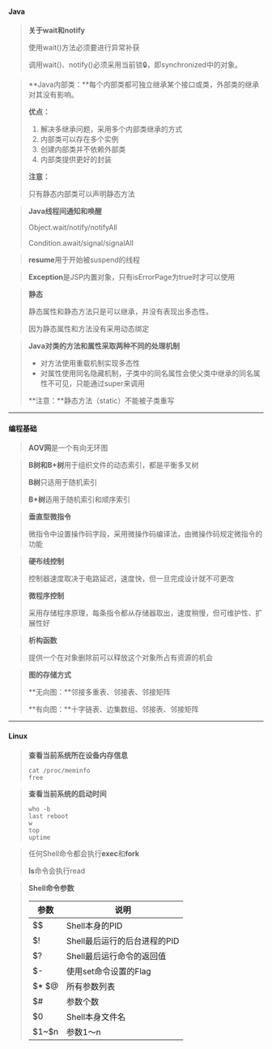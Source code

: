 #### Java

> **关于wait和notify**
>
> 使用wait()方法必须要进行异常补获
>
> 调用wait()、notify()必须采用当前锁🔒，即synchronized中的对象。

> **Java内部类：**每个内部类都可独立继承某个接口或类，外部类的继承对其没有影响。
>
> **优点：**
>
> 1. 解决多继承问题，采用多个内部类继承的方式
> 2. 内部类可以存在多个实例
> 3. 创建内部类并不依赖外部类
> 4. 内部类提供更好的封装
>
> **注意：**
>
> 只有静态内部类可以声明静态方法

> **Java线程间通知和唤醒**
>
> Object.wait/notify/notifyAll
>
> Condition.await/signal/signalAll

> **resume**用于开始被suspend的线程

> **Exception**是JSP内置对象，只有isErrorPage为true时才可以使用

> **静态**
>
> 静态属性和静态方法只是可以继承，并没有表现出多态性。
>
> 因为静态属性和方法没有采用动态绑定

> **Java对类的方法和属性采取两种不同的处理机制**
>
> - 对方法使用重载机制实现多态性
> - 对属性使用同名隐藏机制，子类中的同名属性会使父类中继承的同名属性不可见，只能通过super来调用
>
> **注意：**静态方法（static）不能被子类重写

----

#### 编程基础

> **AOV网**是一个有向无环图

> **B树和B+树**用于组织文件的动态索引，都是平衡多叉树
>
> **B树**只适用于随机索引
>
> **B+树**适用于随机索引和顺序索引

> **垂直型微指令**
>
> 微指令中设置操作码字段，采用微操作码编译法，由微操作码规定微指令的功能

> **硬布线控制**
>
> 控制器速度取决于电路延迟，速度快，但一旦完成设计就不可更改
>
> **微程序控制**
>
> 采用存储程序原理，每条指令都从存储器取出，速度稍慢，但可维护性、扩展性好

> **析构函数**
>
> 提供一个在对象删除前可以释放这个对象所占有资源的机会

> **图的存储方式**
>
> **无向图：**邻接多重表、邻接表、邻接矩阵
>
> **有向图：**十字链表、边集数组、邻接表、邻接矩阵

----

#### Linux

> **查看当前系统所在设备内存信息**
>
> ```shell
> cat /proc/meminfo
> free
> ```

> **查看当前系统的启动时间**
>
> ```shell
> who -b
> last reboot
> w
> top
> uptime
> ```

> 任何Shell命令都会执行**exec**和**fork**
>
> **ls**命令会执行read

> **Shell命令参数**
>
> | 参数    | 说明                         |
> | ------- | ---------------------------- |
> | $$      | Shell本身的PID               |
> | $!      | Shell最后运行的后台进程的PID |
> | $?      | Shell最后运行命令的返回值    |
> | $-      | 使用set命令设置的Flag        |
> | $*  \$@ | 所有参数列表                 |
> | $#      | 参数个数                     |
> | $0      | Shell本身文件名              |
> | $1~\$n  | 参数1～n                     |